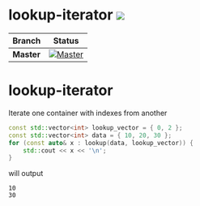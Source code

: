# lookup-iterator <a href="#"><img src="https://img.shields.io/badge/C++-11-blue.svg?style=flat-square"></a>

| Branch        | Status        |
| ------------- |:-------------:|
| **Master**    | [![Master](https://travis-ci.org/ThomasMonkman/lookup-iterator.svg?branch=master)](https://travis-ci.org/ThomasMonkman/lookup-iterator)|


# lookup-iterator
Iterate one container with indexes from another


```c++
const std::vector<int> lookup_vector = { 0, 2 };
const std::vector<int> data = { 10, 20, 30 };
for (const auto& x : lookup(data, lookup_vector)) {
	std::cout << x << '\n';
}
```
will output
```
10
30
```